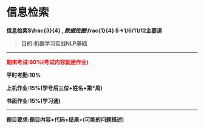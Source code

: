 # **信息检索**

**信息检索$\frac{3}{4} $,数据挖掘$\frac{1}{4} $->1/6/11/12主要讲**

>   **目的:机器学习实战NLP基础**

****

**<font color=red>期末考试:60%(考试内容就是作业)</font>**

**平时考勤:10%**

**上机作业:15%(学号后三位+姓名+第*周)**

**书面作业:15%(学习通)**

****

**题目要求:题目内容+代码+结果+(可能的问题描述)**